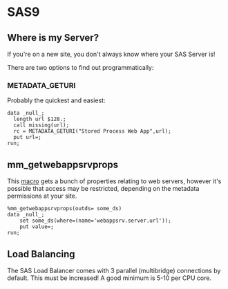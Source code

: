 # SAS9

## Where is my Server?
If you're on a new site, you don't always know where your SAS Server is!

There are two options to find out programmatically:

### METADATA_GETURI
Probably the quickest and easiest:

```
data _null_;
  length url $128.;
  call missing(url);
  rc = METADATA_GETURI("Stored Process Web App",url);
  put url=;
run;
```

## mm_getwebappsrvprops

This [macro](https://github.com/sasjs/core/blob/main/meta/mm_getwebappsrvprops.sas) gets a bunch of properties relating to web servers, however it's possible that access may be restricted, depending on the metadata permissions at your site.

```
%mm_getwebappsrvprops(outds= some_ds)
data _null_;
    set some_ds(where=(name='webappsrv.server.url'));
    put value=;
run;
```

## Load Balancing

The SAS Load Balancer comes with 3 parallel (multibridge) connections by default.  This must be increased!  A good minimum is 5-10 per CPU core.

